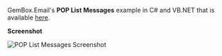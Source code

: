 GemBox.Email's **POP List Messages** example in C# and VB.NET that is available [here](https://www.gemboxsoftware.com/email/examples/list-email-messages-pop/702).

**Screenshot**

![POP List Messages Screenshot](https://www.gemboxsoftware.com/Email/Examples/Content/POP/ListMessages/ListMessages.png)